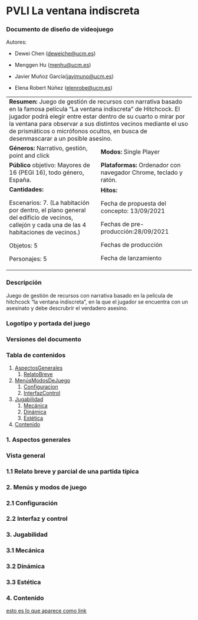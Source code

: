 # PVLI La ventana indiscreta

### Documento de diseño de videojuego

Autores:

* Dewei Chen (deweiche@ucm.es) 

* Menggen Hu (menhu@ucm.es) 

* Javier Muñoz García(javimuno@ucm.es)

* Elena Robert Núñez (elenrobe@ucm.es)

<table>
<tr>
    <td colspan = "2"> <b>Resumen:</b> Juego de gestión de recursos con narrativa basado en la famosa película “La ventana indiscreta” de  Hitchcock. El jugador podrá elegir entre estar dentro de su cuarto o mirar por la ventana para observar a sus distintos vecinos mediante el uso de prismáticos o micrófonos ocultos, en busca de desenmascarar a un posible asesino. </td>
        
    
</tr>
<tr>
    <td> <b>Géneros:</b> Narrativo, gestión, point and click </td>
    <td> <b>Modos:</b> Single Player </td>
        
    
</tr>
<tr>
    <td> <b>Público</b> objetivo: 
        Mayores de 16 (PEGI 16), todo género, España.
 </td>
    <td> <b>Plataformas:</b> Ordenador con navegador Chrome, teclado y ratón. </td>
        
    
</tr>
<tr>
    <td> <b>Cantidades:</b>

Escenarios: 7. (La habitación por dentro, el plano general del edificio de vecinos, callejón y cada una de las 4 habitaciones de vecinos.)

Objetos: 5

Personajes: 5


 </td>
    <td> <b>Hitos:</b>

Fecha de propuesta del concepto: 13/09/2021

Fechas de pre-producción:28/09/2021

Fechas de producción

Fecha de lanzamiento
 </td>
        
    
</tr>

</table>


### Descripción
Juego de gestión de recursos con narrativa basado en la película de hitchcock “la ventana indiscreta”, en la que el jugador se encuentra con un asesinato y debe descrubrir el verdadero asesino.

### Logotipo y portada del juego

### Versiones del documento

### Tabla de contenidos

1. [AspectosGenerales](#aspectosgenerales)
    1. [RelatoBreve](#relatobreve)
2. [MenúsModosDeJuego](#menusmodos)
    1. [Configuracion](#configuracion)
    2. [InterfazControl](#interfazControl)
3. [Jugabilidad](#jugabilidad)
    1. [Mecánica](#mecanica)
    2. [Dinámica](#dinamica)
    3. [Estética](#estetica)
4. [Contenido](#contenido)
### 1. Aspectos generales <a name="aspectosgenerales"></a>

### Vista general

### 1.1 Relato breve y parcial de una partida típica <a name="relatobreve"></a>

### 2. Menús y modos de juego <a name="menusmodos"></a>

### 2.1 Configuración <a name="configuracion"></a>

### 2.2 Interfaz y control <a name="interfazControl"></a>

### 3. Jugabilidad <a name="jugabilidad"></a>

### 3.1 Mecánica <a name="mecanica"></a>

### 3.2 Dinámica <a name="dinamica"></a>

### 3.3 Estética <a name="estetica"></a>

### 4. Contenido <a name="contenido"></a>



[esto es lo que aparece como link](https://www.google.com "Image Tutorial")


